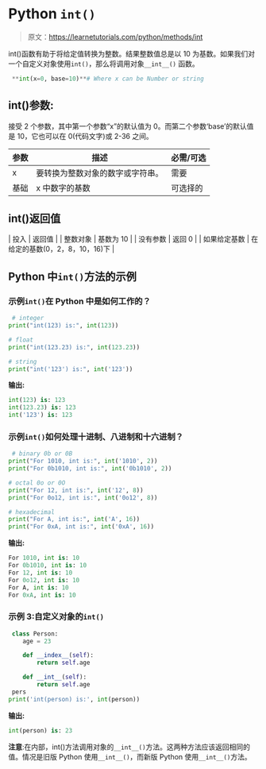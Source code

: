 # Python `int()`

> 原文：<https://learnetutorials.com/python/methods/int>

int()函数有助于将给定值转换为整数。结果整数值总是以 10 为基数。如果我们对一个自定义对象使用`int()`，那么将调用对象`__int__()` 函数。

```py
 **int(x=0, base=10)**# Where x can be Number or string

```

## int()参数:

接受 2 个参数，其中第一个参数“x”的默认值为 0。而第二个参数‘base’的默认值是 10，它也可以在 0(代码文字)或 2-36 之间。

| 参数 | 描述 | 必需/可选 |
| --- | --- | --- |
| x | 要转换为整数对象的数字或字符串。 | 需要 |
| 基础 | x 中数字的基数 | 可选择的 |

## int()返回值

| 投入 | 返回值 |
| 整数对象 | 基数为 10 |
| 没有参数 | 返回 0 |
| 如果给定基数 | 在给定的基数(0，2，8，10，16)下 |

## Python 中`int()`方法的示例

### 示例`int()`在 Python 中是如何工作的？

```py
 # integer
print("int(123) is:", int(123))

# float
print("int(123.23) is:", int(123.23))

# string
print("int('123') is:", int('123')) 

```

**输出:**

```py
int(123) is: 123
int(123.23) is: 123
int('123') is: 123 
```

### 示例`int()`如何处理十进制、八进制和十六进制？

```py
 # binary 0b or 0B
print("For 1010, int is:", int('1010', 2))
print("For 0b1010, int is:", int('0b1010', 2))

# octal 0o or 0O
print("For 12, int is:", int('12', 8))
print("For 0o12, int is:", int('0o12', 8))

# hexadecimal
print("For A, int is:", int('A', 16))
print("For 0xA, int is:", int('0xA', 16)) 

```

**输出:**

```py
For 1010, int is: 10
For 0b1010, int is: 10
For 12, int is: 10
For 0o12, int is: 10
For A, int is: 10
For 0xA, int is: 10 
```

### 示例 3:自定义对象的`int()`

```py
 class Person:
    age = 23

    def __index__(self):
        return self.age

    def __int__(self):
        return self.age
 pers
print('int(person) is:', int(person)) 

```

**输出:**

```py
int(person) is: 23 
```

**注意**:在内部，int()方法调用对象的`__int__()`方法。这两种方法应该返回相同的值。情况是旧版 Python 使用`__int__()`，而新版 Python 使用`__int__()`方法。